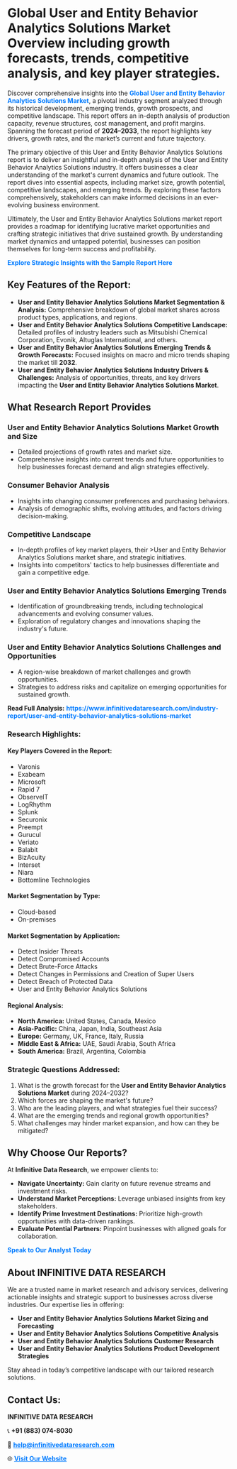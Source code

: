 <h1>Global User and Entity Behavior Analytics Solutions Market Overview including growth forecasts, trends, competitive analysis, and key player strategies.</h1>
<p>
Discover comprehensive insights into the 
<a href="https://www.infinitivedataresearch.com/industry-report/user-and-entity-behavior-analytics-solutions-market" rel="dofollow" style="color: #007BFF; text-decoration: none;"><strong>Global User and Entity Behavior Analytics Solutions Market</strong></a>, a pivotal industry segment analyzed through its historical development, emerging trends, growth prospects, and competitive landscape. This report offers an in-depth analysis of production capacity, revenue structures, cost management, and profit margins. Spanning the forecast period of <strong>2024–2033</strong>, the report highlights key drivers, growth rates, and the market’s current and future trajectory.
</p>
<p>
The primary objective of this User and Entity Behavior Analytics Solutions report is to deliver an insightful and in-depth analysis of the User and Entity Behavior Analytics Solutions industry. It offers businesses a clear understanding of the market's current dynamics and future outlook. The report dives into essential aspects, including market size, growth potential, competitive landscapes, and emerging trends. By exploring these factors comprehensively, stakeholders can make informed decisions in an ever-evolving business environment.
</p>
<p>
Ultimately, the User and Entity Behavior Analytics Solutions market report provides a roadmap for identifying lucrative market opportunities and crafting strategic initiatives that drive sustained growth. By understanding market dynamics and untapped potential, businesses can position themselves for long-term success and profitability.
</p>
<p>
<a href="https://www.infinitivedataresearch.com/request-sample/reportId=103746" style="color: #007BFF; text-decoration: none;"><strong>Explore Strategic Insights with the Sample Report Here</strong></a>
</p>

<h2>Key Features of the Report:</h2>
<ul>
<li><strong>User and Entity Behavior Analytics Solutions Market Segmentation & Analysis:</strong> Comprehensive breakdown of global market shares across product types, applications, and regions.</li>
<li><strong>User and Entity Behavior Analytics Solutions Competitive Landscape:</strong> Detailed profiles of industry leaders such as Mitsubishi Chemical Corporation, Evonik, Altuglas International, and others.</li>
<li><strong>User and Entity Behavior Analytics Solutions Emerging Trends & Growth Forecasts:</strong> Focused insights on macro and micro trends shaping the market till <strong>2032</strong>.</li>
<li><strong>User and Entity Behavior Analytics Solutions Industry Drivers & Challenges:</strong> Analysis of opportunities, threats, and key drivers impacting the <strong>User and Entity Behavior Analytics Solutions Market</strong>.</li>
</ul>

<h2>What Research Report Provides</h2>
<h3>User and Entity Behavior Analytics Solutions Market Growth and Size</h3>
<ul>
<li>Detailed projections of growth rates and market size.</li>
<li>Comprehensive insights into current trends and future opportunities to help businesses forecast demand and align strategies effectively.</li>
</ul>

<h3>Consumer Behavior Analysis</h3>
<ul>
<li>Insights into changing consumer preferences and purchasing behaviors.</li>
<li>Analysis of demographic shifts, evolving attitudes, and factors driving decision-making.</li>
</ul>

<h3>Competitive Landscape</h3>
<ul>
<li>In-depth profiles of key market players, their >User and Entity Behavior Analytics Solutions market share, and strategic initiatives.</li>
<li>Insights into competitors' tactics to help businesses differentiate and gain a competitive edge.</li>
</ul>

<h3>User and Entity Behavior Analytics Solutions Emerging Trends</h3>
<ul>
<li>Identification of groundbreaking trends, including technological advancements and evolving consumer values.</li>
<li>Exploration of regulatory changes and innovations shaping the industry's future.</li>
</ul>

<h3>User and Entity Behavior Analytics Solutions Challenges and Opportunities</h3>
<ul>
<li>A region-wise breakdown of market challenges and growth opportunities.</li>
<li>Strategies to address risks and capitalize on emerging opportunities for sustained growth.</li>
</ul>
<p><strong>Read Full Analysis:</strong> <a href="https://www.infinitivedataresearch.com/industry-report/user-and-entity-behavior-analytics-solutions-market" rel="dofollow" style="color: #007BFF; text-decoration: none;"><strong>https://www.infinitivedataresearch.com/industry-report/user-and-entity-behavior-analytics-solutions-market</strong></a></p>
<h3>Research Highlights:</h3>
<h4>Key Players Covered in the Report:</h4>
<ul><li>Varonis</li><li>Exabeam</li><li>Microsoft</li><li>Rapid 7</li><li>ObservelT</li><li>LogRhythm</li><li>Splunk</li><li>Securonix</li><li>Preempt</li><li>Gurucul</li><li>Veriato</li><li>Balabit</li><li>BizAcuity</li><li>Interset</li><li>Niara</li><li>Bottomline Technologies</li></ul>
<h4>Market Segmentation by Type:</h4>
<ul><li>Cloud-based</li><li>On-premises</li></ul>
<h4>Market Segmentation by Application:</h4>
<ul><li>Detect Insider Threats</li><li>Detect Compromised Accounts</li><li>Detect Brute-Force Attacks</li><li>Detect Changes in Permissions and Creation of Super Users</li><li>Detect Breach of Protected Data</li><li>User and Entity Behavior Analytics Solutions</li></ul>

<h4>Regional Analysis:</h4>
<ul>
<li><strong>North America:</strong> United States, Canada, Mexico</li>
<li><strong>Asia-Pacific:</strong> China, Japan, India, Southeast Asia</li>
<li><strong>Europe:</strong> Germany, UK, France, Italy, Russia</li>
<li><strong>Middle East & Africa:</strong> UAE, Saudi Arabia, South Africa</li>
<li><strong>South America:</strong> Brazil, Argentina, Colombia</li>
</ul>

<h3>Strategic Questions Addressed:</h3>
<ol>
<li>What is the growth forecast for the <strong>User and Entity Behavior Analytics Solutions Market</strong> during 2024–2032?</li>
<li>Which forces are shaping the market's future?</li>
<li>Who are the leading players, and what strategies fuel their success?</li>
<li>What are the emerging trends and regional growth opportunities?</li>
<li>What challenges may hinder market expansion, and how can they be mitigated?</li>
</ol>

<h2>Why Choose Our Reports?</h2>
<p>At <strong>Infinitive Data Research</strong>, we empower clients to:</p>
<ul>
<li><strong>Navigate Uncertainty:</strong> Gain clarity on future revenue streams and investment risks.</li>
<li><strong>Understand Market Perceptions:</strong> Leverage unbiased insights from key stakeholders.</li>
<li><strong>Identify Prime Investment Destinations:</strong> Prioritize high-growth opportunities with data-driven rankings.</li>
<li><strong>Evaluate Potential Partners:</strong> Pinpoint businesses with aligned goals for collaboration.</li>
</ul>
<p><a href="https://www.infinitivedataresearch.com/industry-report/user-and-entity-behavior-analytics-solutions-market" rel="dofollow" style="color: #007BFF; text-decoration: none;"><strong>Speak to Our Analyst Today</strong></a></p>

<h2>About INFINITIVE DATA RESEARCH</h2>
<p>We are a trusted name in market research and advisory services, delivering actionable insights and strategic support to businesses across diverse industries. Our expertise lies in offering:</p>
<ul>
<li><strong>User and Entity Behavior Analytics Solutions Market Sizing and Forecasting</strong></li>
<li><strong>User and Entity Behavior Analytics Solutions Competitive Analysis</strong></li>
<li><strong>User and Entity Behavior Analytics Solutions Customer Research</strong></li>
<li><strong>User and Entity Behavior Analytics Solutions Product Development Strategies</strong></li>
</ul>
<p>Stay ahead in today’s competitive landscape with our tailored research solutions.</p>

<h2>Contact Us:</h2>
<p><strong>INFINITIVE DATA RESEARCH</strong></p>
<p>📞 <strong>+91 (883) 074-8030</strong></p>
<p>📧 <strong><a href="mailto:help@infinitivedataresearch.com" style="color: #007BFF;">help@infinitivedataresearch.com</a></strong></p>
<p>🌐 <strong><a href="https://www.infinitivedataresearch.com" rel="dofollow" style="color: #007BFF;">Visit Our Website</a></strong></p>